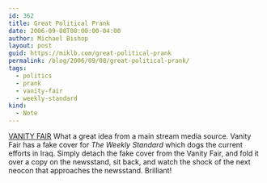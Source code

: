 ```yaml
---
id: 362
title: Great Political Prank
date: 2006-09-08T00:00:00-04:00
author: Michael Bishop
layout: post
guid: https://miklb.com/great-political-prank
permalink: /blog/2006/09/08/great-political-prank/
tags:
  - politics
  - prank
  - vanity-fair
  - weekly-standard
kind:
  - Note
---
```

<p><a href="http://www.vanityfair.com/features/general/articles/060907fege01">VANITY FAIR</a>
What a great idea from a main stream media source.  Vanity Fair has a fake cover for <em>The Weekly Standard</em> which dogs the current efforts in Iraq.  Simply detach the fake cover from the Vanity Fair, and fold it over a copy on the newsstand, sit back, and watch the shock of the next neocon that approaches the newsstand.  Brilliant!</p>